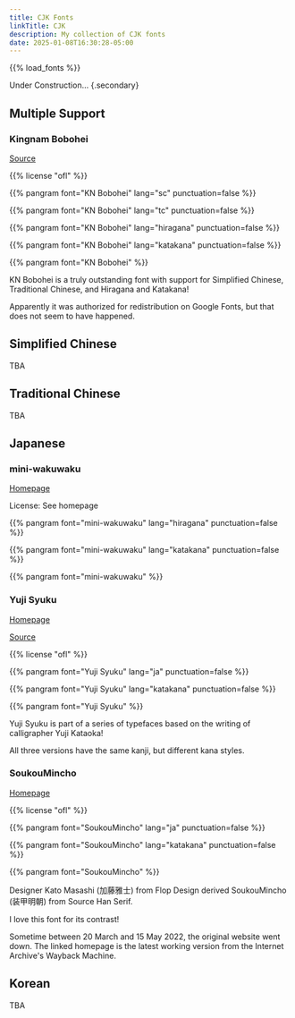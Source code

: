 ```yaml
---
title: CJK Fonts
linkTitle: CJK
description: My collection of CJK fonts
date: 2025-01-08T16:30:28-05:00
---
```


{{% load_fonts %}}

Under Construction...
{.secondary}

## Multiple Support

### Kingnam Bobohei

[Source](https://github.com/maoken-fonts/KNBobohei)

{{% license "ofl" %}}

{{% pangram font="KN Bobohei" lang="sc" punctuation=false %}}

{{% pangram font="KN Bobohei" lang="tc" punctuation=false %}}

{{% pangram font="KN Bobohei" lang="hiragana" punctuation=false %}}

{{% pangram font="KN Bobohei" lang="katakana" punctuation=false %}}

{{% pangram font="KN Bobohei" %}}

KN Bobohei is a truly outstanding font with support for Simplified Chinese,
Traditional Chinese, and Hiragana and Katakana!

Apparently it was authorized for redistribution on Google Fonts, but that does not
seem to have happened.

## Simplified Chinese

TBA

## Traditional Chinese

TBA

## Japanese

### mini-wakuwaku

[Homepage](http://mini-design.jp/font/mini-wakuwaku.html)

License: See homepage

{{% pangram font="mini-wakuwaku" lang="hiragana" punctuation=false %}}

{{% pangram font="mini-wakuwaku" lang="katakana" punctuation=false %}}

{{% pangram font="mini-wakuwaku" %}}

### Yuji Syuku

[Homepage](https://fonts.google.com/specimen/Yuji+Syuku)

[Source](https://github.com/Kinutafontfactory/Yuji)

{{% license "ofl" %}}

{{% pangram font="Yuji Syuku" lang="ja" punctuation=false %}}

{{% pangram font="Yuji Syuku" lang="katakana" punctuation=false %}}

{{% pangram font="Yuji Syuku" %}}

Yuji Syuku is part of a series of typefaces based on the writing of calligrapher
Yuji Kataoka!

All three versions have the same kanji, but different kana styles.

### SoukouMincho

[Homepage](https://web.archive.org/web/20220320201742/https://flopdesign.com/blog/font/5228)

{{% license "ofl" %}}

{{% pangram font="SoukouMincho" lang="ja" punctuation=false %}}

{{% pangram font="SoukouMincho" lang="katakana" punctuation=false %}}

{{% pangram font="SoukouMincho" %}}

Designer Kato Masashi (加藤雅士) from Flop Design derived SoukouMincho (装甲明朝)
from Source Han Serif.

I love this font for its contrast!

Sometime between 20 March and 15 May 2022, the original website went down. The linked
homepage is the latest working version from the Internet Archive's Wayback Machine.

## Korean

TBA
